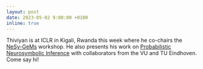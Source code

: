 ```yaml
---
layout: post
date: 2023-05-02 9:00:00 +0100
inline: true
---
```


Thiviyan is at ICLR in Kigali, Rwanda this week where he co-chairs the [NeSy-GeMs](https://nesygems.github.io/) workshop. He also presents his work on [Probabilistic Neurosymbolic Inference](https://nesygems.github.io/assets/pdf/papers/anesi.pdf) with collaborators from the VU and TU Eindhoven. Come say hi!